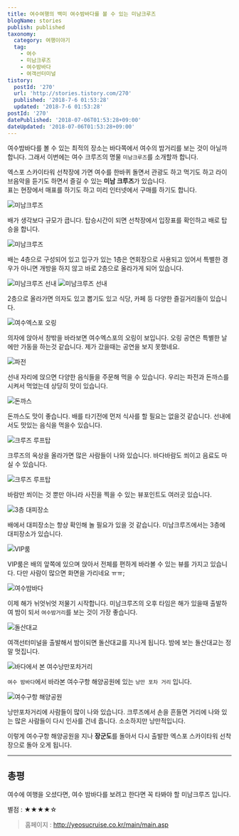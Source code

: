 ```yaml
---
title: 여수여행의 백미 여수밤바다를 볼 수 있는 미남크루즈
blogName: stories
publish: published
taxonomy:
  category: 여행이야기
  tag:
    - 여수
    - 미남크루즈
    - 여수밤바다
    - 여객선터미널
tistory:
  postId: '270'
  url: 'http://stories.tistory.com/270'
  published: '2018-7-6 01:53:28'
  updated: '2018-7-6 01:53:28'
postId: '270'
datePublished: '2018-07-06T01:53:28+09:00'
dateUpdated: '2018-07-06T01:53:28+09:00'
---
```


여수밤바다를 볼 수 있는 최적의 장소는 바다쪽에서 여수의 밤거리를 보는 것이 아닐까 합니다. 그래서 이번에는 여수 크루즈의 명물 `미남크루즈`를 소개할까 합니다.

엑스포 스카이타워 선착장에 가면 여수를 한바퀴 돌면서 관광도 하고 먹기도 하고 라이브음악을 듣기도 하면서 즐길 수 있는 **미남 크루즈**가 있습니다.  
표는 현장에서 매표를 하기도 하고 미리 인터넷에서 구매를 하기도 합니다.

![미남크루즈](./images/20170816_185838-01.jpeg)

배가 생각보다 규모가 큽니다. 탑승시간이 되면 선착장에서 입장표를 확인하고 배로 탑승을 합니다.

![미남크루즈](./images/20170816_185911-01.jpeg)

배는 4층으로 구성되어 있고 입구가 있는 1층은 연회장으로 사용되고 있어서 특별한 경우가 아니면 개방을 하지 않고 바로 2층으로 올라가게 되어 있습니다.

![미남크루즈 선내](./images/20170816_190015-01.jpeg)
![미남크루즈 선내](./images/20170816_190029-01.jpeg)

2층으로 올라가면 의자도 있고 뽑기도 있고 식당, 카페 등 다양한 즐길거리들이 있습니다.

![여수엑스포 오링](./images/20170816_190313-01.jpeg)

의자에 앉아서 창밖을 바라보면 여수엑스포의 오링이 보입니다. 오링 공연은 특별한 날에만 가동을 하는것 같습니다. 제가 갔을때는 공연을 보지 못했네요.

![파전](./images/20170816_190328-01.jpeg)

선내 자리에 앉으면 다양한 음식들을 주문해 먹을 수 있습니다. 우리는 파전과 돈까스를 시켜서 먹었는데 상당히 맛이 있습니다.

![돈까스](./images/20170816_190521-01.jpeg)

돈까스도 맛이 좋습니다. 배를 타기전에 먼저 식사를 할 필요는 없을것 같습니다. 선내에서도 맛있는 음식을 먹을수 있습니다.

![크루즈 루프탑](./images/20170816_191154_HDR-01.jpeg)

크루즈의 옥상을 올라가면 많은 사람들이 나와 있습니다. 바다바람도 쐬이고 음료도 마실 수 있습니다.

![크루즈 루프탑](./images/20170816_191201-01.jpeg)

바람만 쐬이는 것 뿐만 아니라 사진을 찍을 수 있는 뷰포인트도 여러곳 있습니다.

![3층 대피장소](./images/20170816_191430-01.jpeg)

배에서 대피장소는 항상 확인해 놀 필요가 있을 것 같습니다. 미남크루즈에서는 3층에 대피장소가 있습니다.

![VIP룸](./images/20170816_191538-01.jpeg)

VIP룸은 배의 앞쪽에 있으며 앉아서 전체를 편하게 바라볼 수 있는 뷰를 가지고 있습니다. 다만 사람이 많으면 화면을 가리네요 ㅠㅠ;

![여수밤바다](./images/20170816_194430-01.jpeg)

이제 해가 뉘엇뉘엇 저물기 시작합니다. 미남크루즈의 오후 타임은 해가 있을때 출발하여 밤이 되서 `여수밤거리`를 보는 것이 가장 좋습니다.

![돌산대교](./images/20170816_195939-01.jpeg)

여객선터미널을 출발해서 밤이되면 돌산대교를 지나게 됩니다. 밤에 보는 돌산대교는 정말 멋집니다.

![바다에서 본 여수낭만포차거리](./images/20170816_200117-01.jpeg)

`여수 밤바다`에서 바라본 여수구항 해양공원에 있는 `낭만 포차 거리` 입니다.

![여수구항 해양공원](./images/20170816_200250-01.jpeg)

낭만포차거리에 사람들이 많이 나와 있습니다. 크루즈에서 손을 흔들면 거리에 나와 있는 많은 사람들이 다시 인사를 건네 줍니다. 소소하지만 낭만적입니다.

이렇게 여수구항 해양공원을 지나 **장군도**를 돌아서 다시 출발한 엑스포 스카이타워 선착장으로 돌아 오게 됩니다.

---

## 총평

여수에 여행을 오셨다면, 여수 밤바다를 보려고 한다면 꼭 타봐야 할 미남크루즈 입니다.

<div class="alert alert-primary" >별점 : ★★★★☆</div>

> 홈페이지 : http://yeosucruise.co.kr/main/main.asp

